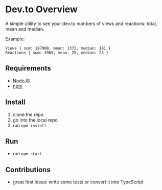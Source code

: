 # Dev.to Overview

A simple utility to see your dev.to numbers of views and reactions: total, mean and median.

Example:

```
Views { sum: 187908, mean: 1372, median: 181 }
Reactions { sum: 3969, mean: 29, median: 23 }
```

## Requirements

- [NodeJS](https://nodejs.org/)
- [npm](https://www.npmjs.com/get-npm)

## Install

1. clone the repo
1. go into the local repo
1. run `npm install`

## Run

- run `npm start`

## Contributions

- great first ideas: write some tests or convert it into TypeScript
